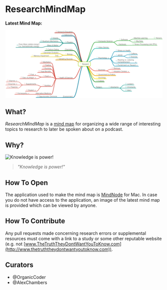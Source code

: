 # ResearchMindMap

**Latest Mind Map:**

![Latest Mind Map](latest-preview.png)

## What?

_ResearchMindMap_ is a [mind map](https://en.wikipedia.org/wiki/Mind_map) for organizing a wide range of interesting topics to research to later be spoken about on a podcast.

## Why?

![Knowledge is power!](https://i.ytimg.com/vi/sqIU1TCHbCs/hqdefault.jpg)

> _"Knowledge is power!"_

## How To Open

The application used to make the mind map is [MindNode](https://mindnode.com/) for Mac. In case you do not have access to the application, an image of the latest mind map is provided which can be viewed by anyone.

## How To Contribute

Any pull requests made concerning research errors or supplemental resources must come with a link to a study or some other reputable website (e.g. not [www.TheTruthTheyDontWantYouToKnow.com](http://www.thetruththeydontwantyoutoknow.com)). 

## Curators

- @OrganicCoder
- @AlexChambers

